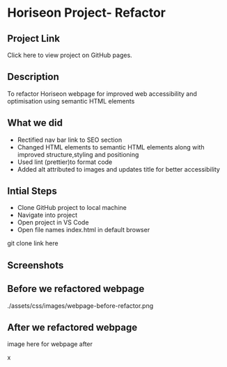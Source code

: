 # Horiseon Project- Refactor

## Project Link

Click here to view project on GitHub pages.

## Description

To refactor Horiseon webpage for improved web accessibility and optimisation using semantic HTML elements

## What we did

- Rectified nav bar link to SEO section
- Changed HTML elements to semantic HTML elements along with improved structure,styling and positioning
- Used lint (prettier)to format code
- Added alt attributed to images and updates title for better accessibility

## Intial Steps

- Clone GitHub project to local machine
- Navigate into project
- Open project in VS Code
- Open file names index.html in default browser

git clone link here

## Screenshots

## Before we refactored webpage

./assets/css/images/webpage-before-refactor.png

## After we refactored webpage

image here for webpage after

x
